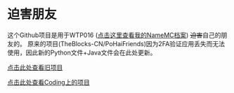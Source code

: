 # 迫害朋友
这个Github项目是用于WTP016 ([点击这里查看我的NameMC档案](https://zh-cn.namemc.com/profile/WTP016.2)) ~~迫害~~自己的朋友的。
原来的项目(TheBlocks-CN/PoHaiFriends)因为2FA验证应用丢失而无法使用，因此新的Python文件+Java文件会在此处更新。  

[点击此处查看旧项目](https://www.github.com/TheBlocks-CN/PoHaiFriends)  

[点击此处查看Coding上的项目](https://theblockscn.coding.net/public/PoHaiFriend-FromGithub/PoHaiFriend-FromGithub/git/files)
